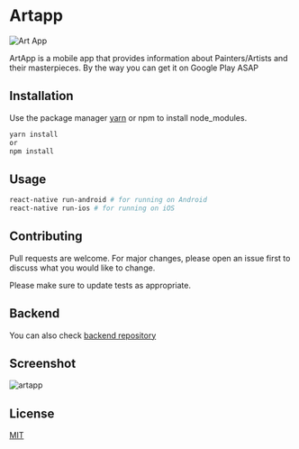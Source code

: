 # Artapp

![Art App](https://user-images.githubusercontent.com/10114716/72059905-f8b81500-32e3-11ea-9947-4fa3b878d52c.png)

ArtApp is a mobile app that provides information about Painters/Artists and their masterpieces. By the way you can get it on Google Play ASAP

## Installation

Use the package manager [yarn](https://yarnpkg.com/en/docs/install) or npm to install node_modules.

```bash
yarn install
or
npm install
```

## Usage

```bash
react-native run-android # for running on Android
react-native run-ios # for running on iOS
```

## Contributing
Pull requests are welcome. For major changes, please open an issue first to discuss what you would like to change.

Please make sure to update tests as appropriate.

## Backend
You can also check [backend repository](https://github.com/buraksakalli/artapp-graphql)

## Screenshot
![artapp](https://user-images.githubusercontent.com/10114716/73002173-a6631200-3e14-11ea-91d8-6f4a482ac0dd.JPG)

## License
[MIT](https://choosealicense.com/licenses/mit/)
